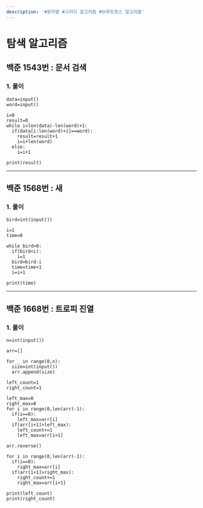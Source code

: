 ```yaml
---
description: '#문자열 #그리디 알고리즘 #브루트포스 알고리즘'
---
```


# 탐색 알고리즘

## 백준 1543번 : 문서 검색

### 1. 풀이

```text
data=input()
word=input()

i=0
result=0
while i<len(data)-len(word)+1:
  if(data[i:len(word)+i]==word):
    result=result+1
    i=i+len(word)
  else:
    i=i+1

print(result)
```
--- 

## 백준 1568번 : 새

### 1. 풀이

```text
bird=int(input())

i=1
time=0

while bird>0:
  if(bird<i):
    i=1
  bird=bird-i
  time=time+1
  i=i+1

print(time)
```
--- 

## 백준 1668번 : 트로피 진열

### 1. 풀이

```text
n=int(input())

arr=[]

for _ in range(0,n):
  size=int(input())
  arr.append(size)

left_count=1
right_count=1

left_max=0
right_max=0
for i in range(0,len(arr)-1):
  if(i==0):
    left_max=arr[i]
  if(arr[i+1]>left_max):
    left_count+=1
    left_max=arr[i+1]

arr.reverse()

for i in range(0,len(arr)-1):
  if(i==0):
    right_max=arr[i]
  if(arr[i+1]>right_max):
    right_count+=1
    right_max=arr[i+1]

print(left_count)
print(right_count)
```

